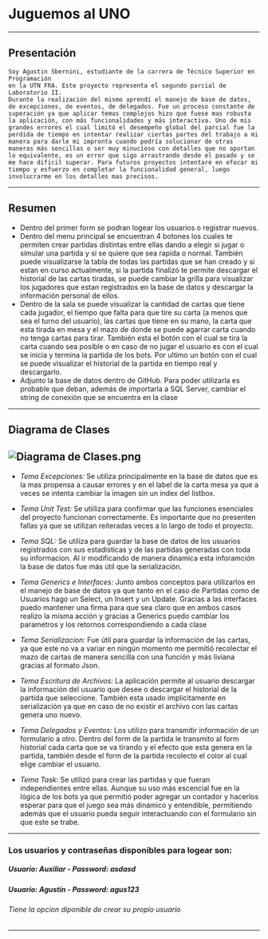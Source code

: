 <h1 class="code-line" data-line-start=0 data-line-end=1 ><a id="Juguemos_al_UNO_0"></a>Juguemos al UNO</h1>
<hr>
<h2 class="code-line" data-line-start=2 data-line-end=3 ><a id="Presentacin_2"></a>Presentación</h2>
<pre><code>Soy Agustin Sbernini, estudiante de la carrera de Técnico Superior en Programación
en la UTN FRA. Este proyecto representa el segundo parcial de Laboratorio II.
Durante la realización del mismo aprendí el manejo de base de datos, de excepciones, de eventos, de delegados. Fue un proceso constante de superación ya que aplicar temas complejos hizo que fuese mas robusta la aplicación, con más funcionalidades y más interactiva. Uno de mis grandes errores el cual limitó el desempeño global del parcial fue la perdida de tiempo en intentar realizar ciertas partes del trabajo a mi manera para darle mi impronta cuando podría solucionar de otras maneras más sencillas o ser muy minucioso con detalles que no aportan lo equivalente, es un error que sigo arrastrando desde el pasado y se me hace dificil superar. Para futuros proyectos intentaré en efocar mi tiempo y esfuerzo en completar la funcionalidad general, luego involucrarme en los detalles mas precisos.
</code></pre>
<hr>
<h2 class="code-line" data-line-start=7 data-line-end=8 ><a id="Resumen_7"></a>Resumen</h2>
<ul>
<li class="has-line-data" data-line-start="8" data-line-end="9">Dentro del primer form se podran logear los usuarios o registrar nuevos.</li>
<li class="has-line-data" data-line-start="9" data-line-end="10">Dentro del menu principal se encuentran 4 botones los cuales te permiten crear partidas distintas entre ellas dando a elegir si jugar o simular una partida y si se quiere que sea rapida o normal. También puede visualizarse la tabla de todas las partidas que se han creado y si estan en curso actualmente, si la partida finalizó te permite descargar el historial de las cartas tiradas, se puede cambiar la grilla para visualizar los jugadores que estan registrados en la base de datos y descargar la información personal de ellos.</li>
<li class="has-line-data" data-line-start="10" data-line-end="11">Dentro de la sala se puede visualizar la cantidad de cartas que tiene cada jugador, el tiempo que falta para que tire su carta (a menos que sea el turno del usuario), las cartas que tiene en su mano, la carta que esta tirada en mesa y el mazo de donde se puede agarrar carta cuando no tenga cartas para tirar. También esta el botón con el cual se tira la carta cuando sea posible o en caso de no jugar el usuario es con el cual se inicia y termina la partida de los bots. Por ultimo un botón con el cual se puede visualizar el historial de la partida en tiempo real y descargarlo.</li>
<li class="has-line-data" data-line-start="11" data-line-end="13">Adjunto la base de datos dentro de GitHub. Para poder utilizarla es probable que deban, además de importarla a SQL Server, cambiar el string de conexión que se encuentra en la clase</li>
</ul>
<hr>
<h2 class="code-line" data-line-start=14 data-line-end=15 ><a id="Diagrama_de_Clases_14"></a>Diagrama de Clases</h2>
<h2 class="code-line" data-line-start=16 data-line-end=18 ><a id="Diagrama_de_Clasespnghttpswwwdropboxcomspgldusefgm5lhxrDiagrama20de20clasespngdl0raw1_16"></a><img src="https://www.dropbox.com/s/pgldusefgm5lhxr/Diagrama%20de%20clases.png?dl=0&amp;raw=1" alt="Diagrama de Clases.png"></h2>
<ul>
<li class="has-line-data" data-line-start="18" data-line-end="19">
<p class="has-line-data" data-line-start="18" data-line-end="19"><em>Tema Excepciones:</em> Se utiliza principalmente en la base de datos que es la mas propensa a causar errores y en el label de la carta mesa ya que a veces se intenta cambiar la imagen sin un index del listbox.</p>
</li>
<li class="has-line-data" data-line-start="19" data-line-end="21">
<p class="has-line-data" data-line-start="19" data-line-end="20"><em>Tema Unit Test:</em> Se utiiliza para confirmar que las funciones esenciales del proyecto funcionan correctamente. Es importante que no presenten fallas ya que se utilizan reiteradas veces a lo largo de todo el proyecto.</p>
</li>
<li class="has-line-data" data-line-start="21" data-line-end="23">
<p class="has-line-data" data-line-start="21" data-line-end="22"><em>Tema SQL:</em> Se utiliza para guardar la base de datos de los usuarios registrados con sus estadisticas y de las partidas generadas con toda su informacion. Al ir modificando de manera dinamica esta inforamción la base de datos fue más útil que la serialización.</p>
</li>
<li class="has-line-data" data-line-start="23" data-line-end="25">
<p class="has-line-data" data-line-start="23" data-line-end="24"><em>Tema Generics e Interfaces:</em> Junto ambos conceptos para utilizarlos en el manejo de base de datos ya que tanto en el caso de Partidas como de Usuarios hago un Select, un Insert y un Update. Gracias a las interfaces puedo mantener una firma para que sea claro que en ambos casos realizo la misma acción y gracias a Generics puedo cambiar los parametros y los retornos correspondiendo a cada clase</p>
</li>
<li class="has-line-data" data-line-start="25" data-line-end="27">
<p class="has-line-data" data-line-start="25" data-line-end="26"><em>Tema Serializacion:</em> Fue útil para guardar la información de las cartas, ya que este no va a variar en ningún momento me permitió recolectar el mazo de cartas de manera sencilla con una función y más liviana gracias al formato Json.</p>
</li>
<li class="has-line-data" data-line-start="27" data-line-end="29">
<p class="has-line-data" data-line-start="27" data-line-end="28"><em>Tema Escritura de Archivos:</em> La aplicación permite al usuario descargar la información del usuario que desee o descargar el historial de la partida que seleccione. También esta usado implicitamente en serialización ya que en caso de no existir el archivo con las cartas genera uno nuevo.</p>
</li>
<li class="has-line-data" data-line-start="29" data-line-end="31">
<p class="has-line-data" data-line-start="29" data-line-end="30"><em>Tema Delegados y Eventos:</em> Los utilizo para transmitir información de un formulario a otro. Dentro del form de la partida le transmito al form historial cada carta que se va tirando y el efecto que esta genera en la partida, también desde el form de la partida recolecto el color al cual elige cambiar el usuario.</p>
</li>
<li class="has-line-data" data-line-start="31" data-line-end="33">
<p class="has-line-data" data-line-start="31" data-line-end="32"><em>Tema Task:</em> Se utilizó para crear las partidas y que fueran independientes entre ellas. Aunque su uso más escencial fue en la lógica de los bots ya que permitió poder agregar un contador y hacerlos esperar para que el juego sea más dinámico y entendible, permitiendo además que el usuario pueda seguir interactuando con el formulario sin que este se trabe.</p>
</li>
</ul>
<hr>
<h3 class="code-line" data-line-start=34 data-line-end=35 ><a id="Los_usuarios_y_contraseas_disponibles_para_logear_son_34"></a>Los usuarios y contraseñas disponibles para logear son:</h3>
<h5 class="code-line" data-line-start=35 data-line-end=36 ><a id="Usuario_Auxiliar____Password_asdasd_35"></a>Usuario: Auxiliar  -  Password: asdasd</h5>
<h5 class="code-line" data-line-start=36 data-line-end=37 ><a id="Usuario_Agustin____Password_agus123_36"></a>Usuario: Agustin  -  Password: agus123</h5>
<h6 class="code-line" data-line-start=37 data-line-end=38 ><a id="Tiene_la_opcion_diponible_de_crear_su_propio_usuario_37"></a>Tiene la opcion diponible de crear su propio usuario</h6>
<hr>